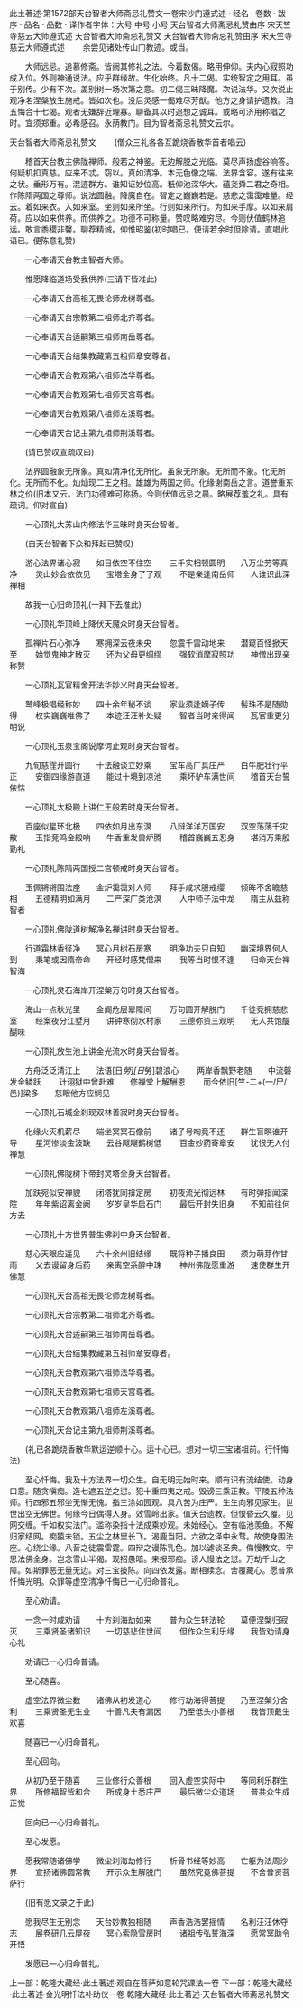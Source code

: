 此土著述·第1572部天台智者大师斋忌礼赞文一卷宋沙门遵式述
· 经名 · 卷数 · 跋序
· 品名 · 品数 · 译作者字体：大号 中号 小号
天台智者大师斋忌礼赞由序
宋天竺寺慈云大师遵式述
天台智者大师斋忌礼赞文
天台智者大师斋忌礼赞由序
宋天竺寺慈云大师遵式述
　　余尝见诸处传山门教迹。或当。

　　大师远忌。追慕修斋。皆阙其修礼之法。今着数偈。略用伸仰。夫内心寂照功成入位。外则神通说法。应乎群缘故。生化始终。凡十二偈。实统智定之用耳。虽于别传。少有不次。盖别树一场次第之意。初二偈三昧降魔。次说法华。又次说止观净名涅槃放生施戒。皆如次也。没后灵感一偈难尽芳猷。他方之身请护遗教。洎五悔合十七偈。观者无嫌辞近理寡。聊备其以时追想之诚耳。或略可济用称唱之时。宜须郑重。必希感召。永荫教门。目为智者斋忌礼赞文云尔。

天台智者大师斋忌礼赞文
　　(僧众三礼各各互跪烧香散华首者唱云)

　　稽首天台教主佛陇禅师。般若之神鉴。无边解脱之光临。莫尽声扬虚谷响答。何疑机扣真慈。应来不忒。窃以。真如清净。本无色像之端。法界含容。遂有往来之状。垂形万有。混迹群方。谁知证妙位高。秖仰池深华大。蕴尧舜二君之奇相。作陈隋两国之尊师。说法圆融。降魔自在。智定之巍巍若是。慈悲之霭霭难量。经云。着如来衣。入如来室。坐则如来所坐。行则如来所行。为如来手摩。以如来肩荷。应以如来供养。而供养之。功德不可称量。赞叹略难穷尽。今则伏值鹤林追远。敢言黍稷非馨。聊荐精诚。仰惟昭鉴(初时唱已。便请若余时但除请。直唱此语已。便陈意礼赞)

　　一心奉请天台教主智者大师。

　　惟愿降临道场受我供养(三请下皆准此)

　　一心奉请天台高祖无畏论师龙树尊者。

　　一心奉请天台宗教第二祖师北齐尊者。

　　一心奉请天台适嗣第三祖师南岳尊者。

　　一心奉请天台结集教藏第五祖师章安尊者。

　　一心奉请天台教观第六祖师法华尊者。

　　一心奉请天台教观第七祖师天宫尊者。

　　一心奉请天台教观第八祖师左溪尊者。

　　一心奉请天台记主第九祖师荆溪尊者。

　　(请已赞叹宣疏叹曰)

　　法界圆融象无所象。真如清净化无所化。虽象无所象。无所而不象。化无所化。无所而不化。灿灿现二王之相。雄雄为两国之师。化缘谢南岳之言。道誉重东林之价(旧本又云。法门功德难可称扬。今则伏值远忌之晨。略展荐羞之礼。具有疏词。仰对宣白)

　　一心顶礼大苏山内修法华三昧时身天台智者。

　　(自天台智者下众和拜起已赞叹)

　　游心法界诸心寂　　如日依空不住空
　　三千实相顿圆明　　八万尘劳等真净
　　灵山妙会依依见　　宝塔全身了了观
　　不是亲逢南岳师　　人谁识此深禅相

　　故我一心归命顶礼(一拜下去准此)

　　一心顶礼华顶峰上降伏天魔众时身天台智者。

　　孤禅片石心弥净　　寒拥深云夜未央
　　忽震千雷动地来　　潜窥百怪掀天至
　　始觉鬼神才散灭　　还为父母更绸缪
　　强软消摩寂照功　　神僧出现亲称赞

　　一心顶礼瓦官精舍开法华妙义时身天台智者。

　　鹫峰极唱经称妙　　四十余年秘不谈
　　家业须逢嫡子传　　髻珠不是随勋得
　　权实巍巍唯佛了　　本迹汪汪补处疑
　　智者当时亲得闻　　瓦官重更分明说

　　一心顶礼玉泉宝阁说摩诃止观时身天台智者。

　　九旬慈霔开圆行　　十法融谈立妙乘
　　宝车高广具庄严　　白牛肥壮行平正
　　安御四缘游直道　　能过十境到凉池
　　乘坏驴车满世间　　稽首天台誓依怙

　　一心顶礼太极殿上讲仁王般若时身天台智者。

　　百座似星环北极　　四依如月出东溟
　　八辩洋洋万国安　　双空荡荡千灾散
　　玉指竞鸣金殿响　　牛香重发兽炉腾
　　稽首巍巍五忍身　　堪消万乘殷勤礼

　　一心顶礼陈隋两国授二宫顿戒时身天台智者。

　　玉佩锵锵围法座　　金炉霭霭对人师
　　拜手咸求服戒缨　　倾眸不舍瞻慈相
　　五德精明如满月　　二严深广类沧溟
　　人中师子法中龙　　隋主从兹称智者

　　一心顶礼佛陇道树解净名禅讲时身天台智者。

　　行道霜林香径净　　冥心月树石房寒
　　明净功夫只自知　　幽深境界何人到
　　秉笔或因隋帝命　　开经时感梵僧来
　　我等当时恨不逢　　归命天台禅智海

　　一心顶礼灵石海岸开涅槃万句时身天台智者。

　　海山一点秋光里　　金阁危层翠障间
　　万句圆开解脱门　　千徒竞拥慈悲室
　　经案夜分江墅月　　讲钟寒彻水村家
　　三德弥资三观明　　无人共饱醍醐味

　　一心顶礼放生池上讲金光流水时身天台智者。

　　方舟泛泛清江上　　法语[日*勞][日*勞]碧浪心
　　两岸香飘野老随　　中流磬发金鳞跃
　　计诩狱中曾赴难　　修禅堂上解酬恩
　　而今依旧[竺-二+(一/尸/邑)]梁多　　慈眼他方应悯见

　　一心顶礼石城金刹现双林善寂时身天台智者。

　　化缘火灭机薪尽　　端坐冥冥石像前
　　诸子号啕竟不还　　群生盲瞑谁开导
　　星河惨淡金波缺　　云谷飕飗鹤树低
　　百金妙药寄章安　　犹恨无人付禅慧

　　一心顶礼佛陇树下帝封灵塔全身天台智者。

　　加趺宛似安禅貌　　闭塔犹同揜定房
　　初夜流光彻远林　　有时弹指闻深院
　　年年紫诏离金阙　　岁岁皇华启石门
　　最后开封失旧身　　不知前往何方去

　　一心顶礼十方世界普生佛刹中身天台智者。

　　慈心天眼应遥见　　六十余州旧结缘
　　既将种子播良田　　须为萌芽作甘雨
　　父去谩留身后药　　亲离空系醉中珠
　　神州佛陇愿重游　　速使群生开佛慧

　　一心顶礼天台高祖无畏论师龙树尊者。

　　一心顶礼天台宗教第二祖师北齐尊者。

　　一心顶礼天台适嗣第三祖师南岳尊者。

　　一心顶礼天台结集教藏第五祖师章安尊者。

　　一心顶礼天台教观第六祖师法华尊者。

　　一心顶礼天台教观第七祖师天宫尊者。

　　一心顶礼天台教观第八祖师左溪尊者。

　　一心顶礼天台记主第九祖师荆溪尊者。

　　(礼已各跪烧香散华默运逆顺十心。运十心已。想对一切三宝诸祖前。行忏悔法)

　　至心忏悔。我及十方法界一切众生。自无明无始时来。顺有识有流结使。动身口意。随贪嗔痴。造七遮五逆之愆。犯十重四夷之戒。毁谤三乘正教。平陵五种法师。行四邪五邪坐无惭无愧。指三涂如园观。具八苦为庄严。生生向邪见家生。世世出空无佛世。何缘今日偶得人身。效雪岭出家。值天台遗教。但恨昏云久覆。见网交缠。千如权实法门。滥称染指十法成乘妙观。未始经心。空有临池羡鱼。不解归家结网。痴猿未锁。五尘之林里长飞。渴鹿当阳。六欲之泽中永骛。故使身围法座。心绕尘缘。八音之徒震雷霆。四辩之谩陈乳色。加以谑谈圣典。侮慢教文。宁思法佛全身。岂念雪山半偈。现招愚暗。来报邪痴。谤人慢法之愆。万劫千山之障。如斯罪恶无量无边。对三宝披陈。向四依发露。断相续念。舍覆藏心。愿普承忏悔光明。众罪等虚空清净忏悔已一心归命普礼。

　　至心劝请。

　　一念一时咸劝请　　十方刹海劫如来
　　普为众生转法轮　　莫便涅槃归寂灭
　　三乘贤圣诸知识　　一切慈悲住世间
　　但作众生利乐缘　　我皆劝请身心礼

　　劝请已一心归命普请。

　　至心随喜。

　　虚空法界微尘数　　诸佛从初发道心
　　修行劫海得菩提　　乃至涅槃分舍利
　　三乘贤圣无生业　　十善凡夫有漏因
　　乃至低头小善根　　我皆顶戴生欢喜

　　随喜已一心归命普礼。

　　至心回向。

　　从初乃至于随喜　　三业修行众善根
　　回入虚空实际中　　等同利乐群生界
　　所修福智皆和合　　所成身土悉庄严
　　最后微尘众道场　　普共众生成正觉

　　回向已一心归命普礼。

　　至心发愿。

　　愿我常随诸佛学　　微尘刹海劫修行
　　析骨书经等妙高　　亡躯为法周沙界
　　宣扬诸佛圆常教　　开示众生解脱门
　　虽然究竟佛菩提　　不舍普贤菩萨行

　　(旧有愿文录之于此)

　　愿我尽生无别念　　天台妙教独相随
　　声香浩浩罢摇情　　名利汪汪休夺志
　　展卷研几云屋夜　　冥心索隐雪房时
　　诸祖传弘誓海深　　愿常冥助令开悟

　　发愿已一心归命普礼。

上一部：乾隆大藏经·此土著述·观自在菩萨如意轮咒课法一卷
下一部：乾隆大藏经·此土著述·金光明忏法补助仪一卷
乾隆大藏经·此土著述·天台智者大师斋忌礼赞文